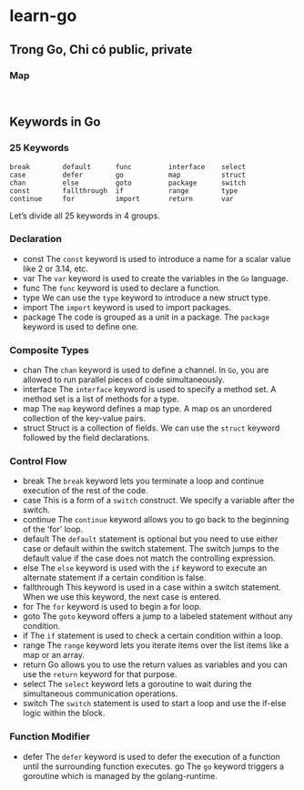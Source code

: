 # learn-go
Trong Go, Chỉ có public, private 
- 



### Map
```go



```

## Keywords in Go
### 25 Keywords
```
break        default      func         interface    select
case         defer        go           map          struct
chan         else         goto         package      switch
const        fallthrough  if           range        type
continue     for          import       return       var
```
Let’s divide all 25 keywords in 4 groups.
### Declaration
* const
The `const` keyword is used to introduce a name for a scalar value like 2 or 3.14, etc.
* var
The `var` keyword is used to create the variables in the `Go` language.
* func
The `func` keyword is used to declare a function.
* type
We can use the `type` keyword to introduce a new struct type.
* import
The `import` keyword is used to import packages.
* package
The code is grouped as a unit in a package. The `package` keyword is used to define one.
### Composite Types
* chan
The `chan` keyword is used to define a channel. In `Go`, you are allowed to run parallel pieces of code simultaneously.
* interface
The `interface` keyword is used to specify a method set. A method set is a list of methods for a type.
* map
The `map` keyword defines a map type. A map os an unordered collection of the key-value pairs.
* struct
Struct is a collection of fields. We can use the `struct` keyword followed by the field declarations.

### Control Flow

* break
The `break` keyword lets you terminate a loop and continue execution of the rest of the code.
* case 
This is a form of a `switch` construct. We specify a variable after the switch.
* continue
The `continue` keyword allows you to go back to the beginning of the ‘for’ loop.
* default
The `default` statement is optional but you need to use either case or default within the switch statement. The switch jumps to the default value if the case does not match the controlling expression.
* else
The `else` keyword is used with the `if` keyword to execute an alternate statement if a certain condition is false.
* fallthrough
This keyword is used in a case within a switch statement. When we use this keyword, the next case is entered.
* for
The `for` keyword is used to begin a for loop.
* goto
The `goto` keyword offers a jump to a labeled statement without any condition.
* if
The `if` statement is used to check a certain condition within a loop.
* range
The `range` keyword lets you iterate items over the list items like a map or an array.
* return
Go allows you to use the return values as variables and you can use the `return` keyword for that purpose.
* select
The `select` keyword lets a goroutine to wait during the simultaneous communication operations.
* switch
The `switch` statement is used to start a loop and use the if-else logic within the block.
### Function Modifier

* defer
The `defer` keyword is used to defer the execution of a function until the surrounding function executes.
go
The `go` keyword triggers a goroutine which is managed by the golang-runtime.


